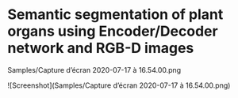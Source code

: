 # Semantic segmentation of plant organs using Encoder/Decoder network and RGB-D images



Samples/Capture d’écran 2020-07-17 à 16.54.00.png



![Screenshot](Samples/Capture d’écran 2020-07-17 à 16.54.00.png)
